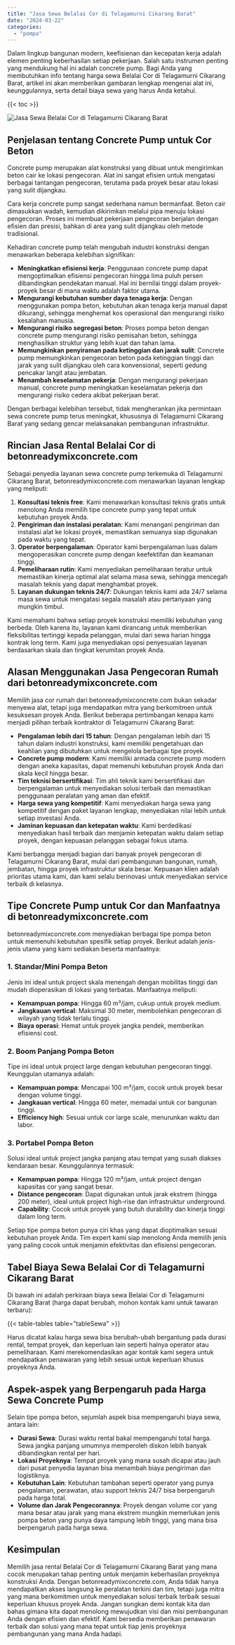 ```yaml
---
title: "Jasa Sewa Belalai Cor di Telagamurni Cikarang Barat"
date: "2024-03-22"
categories: 
  - "pompa"
---
```


Dalam lingkup bangunan modern, keefisienan dan kecepatan kerja adalah elemen penting keberhasilan setiap pekerjaan. Salah satu instrumen penting yang mendukung hal ini adalah concrete pump. Bagi Anda yang membutuhkan info tentang harga sewa Belalai Cor di Telagamurni Cikarang Barat, artikel ini akan memberikan gambaran lengkap mengenai alat ini, keunggulannya, serta detail biaya sewa yang harus Anda ketahui.

{{< toc >}}

![Jasa Sewa Belalai Cor di Telagamurni Cikarang Barat](https://betoncor8.github.io/pump/concrete-pump%20(14).png)

## Penjelasan tentang Concrete Pump untuk Cor Beton

Concrete pump merupakan alat konstruksi yang dibuat untuk mengirimkan beton cair ke lokasi pengecoran. Alat ini sangat efisien untuk mengatasi berbagai tantangan pengecoran, terutama pada proyek besar atau lokasi yang sulit dijangkau.

Cara kerja concrete pump sangat sederhana namun bermanfaat. Beton cair dimasukkan wadah, kemudian dikirimkan melalui pipa menuju lokasi pengecoran. Proses ini membuat pekerjaan pengecoran berjalan dengan efisien dan presisi, bahkan di area yang sulit dijangkau oleh metode tradisional.

Kehadiran concrete pump telah mengubah industri konstruksi dengan menawarkan beberapa kelebihan signifikan:

- **Meningkatkan efisiensi kerja**: Penggunaan concrete pump dapat mengoptimalkan efisiensi pengecoran hingga lima puluh persen dibandingkan pendekatan manual. Hal ini bernilai tinggi dalam proyek-proyek besar di mana waktu adalah faktor utama.
- **Mengurangi kebutuhan sumber daya tenaga kerja**: Dengan menggunakan pompa beton, kebutuhan akan tenaga kerja manual dapat dikurangi, sehingga menghemat kos operasional dan mengurangi risiko kesalahan manusia.
- **Mengurangi risiko segregasi beton**: Proses pompa beton dengan concrete pump mengurangi risiko pemisahan beton, sehingga menghasilkan struktur yang lebih kuat dan tahan lama.
- **Memungkinkan penyiraman pada ketinggian dan jarak sulit**: Concrete pump memungkinkan pengecoran beton pada ketinggian tinggi dan jarak yang sulit dijangkau oleh cara konvensional, seperti gedung pencakar langit atau jembatan.
- **Menambah keselamatan pekerja**: Dengan mengurangi pekerjaan manual, concrete pump meningkatkan keselamatan pekerja dan mengurangi risiko cedera akibat pekerjaan berat.

Dengan berbagai kelebihan tersebut, tidak mengherankan jika permintaan sewa concrete pump terus meningkat, khususnya di Telagamurni Cikarang Barat yang sedang gencar melaksanakan pembangunan infrastruktur.

## Rincian Jasa Rental Belalai Cor di betonreadymixconcrete.com

Sebagai penyedia layanan sewa concrete pump terkemuka di Telagamurni Cikarang Barat, betonreadymixconcrete.com menawarkan layanan lengkap yang meliputi:

1. **Konsultasi teknis free**: Kami menawarkan konsultasi teknis gratis untuk menolong Anda memilih tipe concrete pump yang tepat untuk kebutuhan proyek Anda.
2. **Pengiriman dan instalasi peralatan**: Kami menangani pengiriman dan instalasi alat ke lokasi proyek, memastikan semuanya siap digunakan pada waktu yang tepat.
3. **Operator berpengalaman**: Operator kami berpengalaman luas dalam mengoperasikan concrete pump dengan keefektifan dan keamanan tinggi.
4. **Pemeliharaan rutin**: Kami menyediakan pemeliharaan teratur untuk memastikan kinerja optimal alat selama masa sewa, sehingga mencegah masalah teknis yang dapat menghambat proyek.
5. **Layanan dukungan teknis 24/7**: Dukungan teknis kami ada 24/7 selama masa sewa untuk mengatasi segala masalah atau pertanyaan yang mungkin timbul.

Kami memahami bahwa setiap proyek konstruksi memiliki kebutuhan yang berbeda. Oleh karena itu, layanan kami dirancang untuk memberikan fleksibilitas tertinggi kepada pelanggan, mulai dari sewa harian hingga kontrak long term. Kami juga menyediakan opsi penyesuaian layanan berdasarkan skala dan tingkat kerumitan proyek Anda.

## Alasan Menggunakan Jasa Pengecoran Rumah dari betonreadymixconcrete.com

Memilih jasa cor rumah dari betonreadymixconcrete.com bukan sekadar menyewa alat, tetapi juga mendapatkan mitra yang berkomitmen untuk kesuksesan proyek Anda. Berikut beberapa pertimbangan kenapa kami menjadi pilihan terbaik kontraktor di Telagamurni Cikarang Barat:

- **Pengalaman lebih dari 15 tahun**: Dengan pengalaman lebih dari 15 tahun dalam industri konstruksi, kami memiliki pengetahuan dan keahlian yang dibutuhkan untuk mengelola berbagai tipe proyek.
- **Concrete pump modern**: Kami memiliki armada concrete pump modern dengan aneka kapasitas, dapat memenuhi kebutuhan proyek Anda dari skala kecil hingga besar.
- **Tim teknisi bersertifikasi**: Tim ahli teknik kami bersertifikasi dan berpengalaman untuk menyediakan solusi terbaik dan memastikan penggunaan peralatan yang aman dan efektif.
- **Harga sewa yang kompetitif**: Kami menyediakan harga sewa yang kompetitif dengan paket layanan lengkap, menyediakan nilai lebih untuk setiap investasi Anda.
- **Jaminan kepuasan dan ketepatan waktu**: Kami berdedikasi menyediakan hasil terbaik dan menjamin ketepatan waktu dalam setiap proyek, dengan kepuasan pelanggan sebagai fokus utama.

Kami berbangga menjadi bagian dari banyak proyek pengecoran di Telagamurni Cikarang Barat, mulai dari pembangunan bangunan, rumah, jembatan, hingga proyek infrastruktur skala besar. Kepuasan klien adalah prioritas utama kami, dan kami selalu berinovasi untuk menyediakan service terbaik di kelasnya.

## Tipe Concrete Pump untuk Cor dan Manfaatnya di betonreadymixconcrete.com

betonreadymixconcrete.com menyediakan berbagai tipe pompa beton untuk memenuhi kebutuhan spesifik setiap proyek. Berikut adalah jenis-jenis utama yang kami sediakan beserta manfaatnya:

### 1\. Standar/Mini Pompa Beton

Jenis ini ideal untuk project skala menengah dengan mobilitas tinggi dan mudah dioperasikan di lokasi yang terbatas. Manfaatnya meliputi:

- **Kemampuan pompa**: Hingga 60 m³/jam, cukup untuk proyek medium.
- **Jangkauan vertical**: Maksimal 30 meter, membolehkan pengecoran di wilayah yang tidak terlalu tinggi.
- **Biaya operasi**: Hemat untuk proyek jangka pendek, memberikan efisiensi cost.

### 2\. Boom Panjang Pompa Beton

Tipe ini ideal untuk project large dengan kebutuhan pengecoran tinggi. Keunggulan utamanya adalah:

- **Kemampuan pompa**: Mencapai 100 m³/jam, cocok untuk proyek besar dengan volume tinggi.
- **Jangkauan vertical**: Hingga 60 meter, memadai untuk cor bangunan tinggi.
- **Efficiency high**: Sesuai untuk cor large scale, menurunkan waktu dan labor.

### 3\. Portabel Pompa Beton

Solusi ideal untuk project jangka panjang atau tempat yang susah diakses kendaraan besar. Keunggulannya termasuk:

- **Kemampuan pompa**: Hingga 120 m³/jam, untuk project dengan kapasitas cor yang sangat besar.
- **Distance pengecoran**: Dapat digunakan untuk jarak ekstrem (hingga 200 meter), ideal untuk project high-rise dan infrastruktur underground.
- **Capability**: Cocok untuk proyek yang butuh durability dan kinerja tinggi dalam long term.

Setiap tipe pompa beton punya ciri khas yang dapat dioptimalkan sesuai kebutuhan proyek Anda. Tim expert kami siap menolong Anda memilih jenis yang paling cocok untuk menjamin efektivitas dan efisiensi pengecoran.

## Tabel Biaya Sewa Belalai Cor di Telagamurni Cikarang Barat

Di bawah ini adalah perkiraan biaya sewa Belalai Cor di Telagamurni Cikarang Barat (harga dapat berubah, mohon kontak kami untuk tawaran terbaru):

{{< table-tables table="tableSewa" >}}

Harus dicatat kalau harga sewa bisa berubah-ubah bergantung pada durasi rental, tempat proyek, dan keperluan lain seperti halnya operator atau pemeliharaan. Kami merekomendasikan agar kontak kami segera untuk mendapatkan penawaran yang lebih sesuai untuk keperluan khusus proyeknya Anda.

## Aspek-aspek yang Berpengaruh pada Harga Sewa Concrete Pump

Selain tipe pompa beton, sejumlah aspek bisa mempengaruhi biaya sewa, antara lain:

- **Durasi Sewa**: Durasi waktu rental bakal mempengaruhi total harga. Sewa jangka panjang umumnya memperoleh diskon lebih banyak dibandingkan rental per hari.
- **Lokasi Proyeknya**: Tempat proyek yang mana susah dicapai atau jauh dari pusat penyedia layanan bisa menambah biaya pengiriman dan logistiknya.
- **Kebutuhan Lain**: Kebutuhan tambahan seperti operator yang punya pengalaman, perawatan, atau support teknis 24/7 bisa berpengaruh pada harga total.
- **Volume dan Jarak Pengecorannya**: Proyek dengan volume cor yang mana besar atau jarak yang mana ekstrem mungkin memerlukan jenis pompa beton yang punya daya tampung lebih tinggi, yang mana bisa berpengaruh pada harga sewa.

## Kesimpulan

Memilih jasa rental Belalai Cor di Telagamurni Cikarang Barat yang mana cocok merupakan tahap penting untuk menjamin keberhasilan proyeknya konstruksi Anda. Dengan betonreadymixconcrete.com, Anda tidak hanya mendapatkan akses langsung ke peralatan terkini dan tim, tetapi juga mitra yang mana berkomitmen untuk menyediakan solusi terbaik terbaik sesuai keperluan khusus proyek Anda. Jangan sungkan demi kontak kita dan bahas gimana kita dapat menolong mewujudkan visi dan misi pembangunan Anda dengan efisien dan efektif. Kami bersedia memberikan penawaran terbaik dan solusi yang mana tepat untuk tiap jenis proyeknya pembangunan yang mana Anda hadapi.
